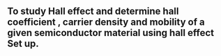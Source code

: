 ## To study Hall effect and determine hall coefficient , carrier density and mobility of a given semiconductor material using hall effect Set up.
